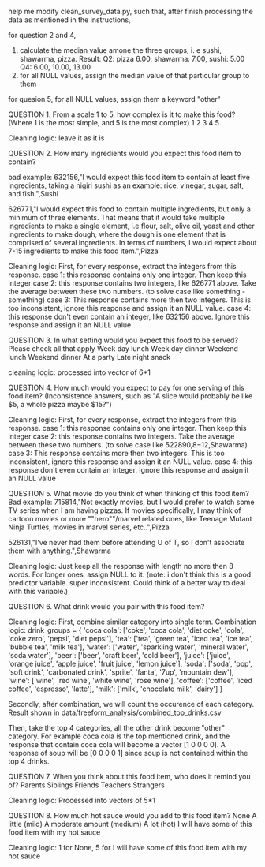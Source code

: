 
help me modify clean_survey_data.py, 
such that, after finish processing the data as mentioned in the instructions, 

for question 2 and 4, 
1. calculate the median value amone the three groups, i. e sushi, shawarma, pizza.
Result: 
Q2: pizza 6.00, shawarma: 7.00, sushi: 5.00
Q4: 6.00, 10.00, 13.00
2. for all NULL values, assign the median value of that particular group to them

for quesion 5, 
for all NULL values, assign them a keyword "other"




QUESTION 1. From a scale 1 to 5, how complex is it to make this food? (Where 1 is the most simple, and 5 is the most
 complex)
 1
 2
 3
 4
 5

 Cleaning logic: leave it as it is

 QUESTION 2. How many ingredients would you expect this food item to contain?

bad example: 632156,"I would expect this food item to contain at least five ingredients, taking a nigiri sushi as an example: rice, vinegar, sugar, salt, and fish.",Sushi

626771,"I would expect this food to contain multiple ingredients, but only a minimum of three elements. That means that it would take multiple ingredients to make a single element, i.e flour, salt, olive oil, yeast and other ingredients to make dough, where the dough is one element that is comprised of several ingredients. In terms of numbers, I would expect about 7-15 ingredients to make this food item.",Pizza

Cleaning logic: 
First, for every response, extract the integers from this response. 
case 1: this response contains only one integer. Then keep this integer
case 2: this response contains two integers, like 626771 above. Take the average between these two numbers. (to solve case like something - something)
case 3: This response contains more then two integers. This is too inconsistent, ignore this response and assign it an NULL value. 
case 4: this response don't even contain an integer, like 632156 above. Ignore this response and assign it an NULL value


QUESTION 3.  In what setting would you expect this food to be served? Please check all that apply
 Week day lunch
 Week day dinner
 Weekend lunch
 Weekend dinner
 At a party
 Late night snack

cleaning logic: processed into vector of 6*1

 QUESTION 4. How much would you expect to pay for one serving of this food item?
(Inconsistence answers, such as "A slice would probably be like $5, a whole pizza maybe $15?")

Cleaning logic: 
First, for every response, extract the integers from this response. 
case 1: this response contains only one integer. Then keep this integer
case 2: this response contains two integers. Take the average between these two numbers. (to solve case like 522890,8$-12$,Shawarma)
case 3: This response contains more then two integers. This is too inconsistent, ignore this response and assign it an NULL value. 
case 4: this response don't even contain an integer. Ignore this response and assign it an NULL value


QUESTION 5. What movie do you think of when thinking of this food item?
Bad example: 715814,"Not exactly movies, but I would prefer to watch some TV series when I am having pizzas. If movies specifically, I may think of cartoon movies or more ""hero""/marvel related ones, like Teenage Mutant Ninja Turtles, movies in marvel series, etc..",Pizza

526131,"I've never had them before attending U of T, so I don't associate them with anything.",Shawarma

Cleaning logic: Just keep all the response with length no more then 8 words. For longer ones, assign NULL to it. 
(note: i don't think this is a good predictor variable. super inconsistent. Could think of a better way to deal with this variable.)

QUESTION 6. What drink would you pair with this food item?

Cleaning logic: 
First, combine similar category into single term.
Combination logic: 
drink_groups = {
    'coca cola': ['coke', 'coca cola', 'diet coke', 'cola', 'coke zero', 'pepsi', 'diet pepsi'],
    'tea': ['tea', 'green tea', 'iced tea', 'ice tea', 'bubble tea', 'milk tea'],
    'water': ['water', 'sparkling water', 'mineral water', 'soda water'],
    'beer': ['beer', 'craft beer', 'cold beer'],
    'juice': ['juice', 'orange juice', 'apple juice', 'fruit juice', 'lemon juice'],
    'soda': ['soda', 'pop', 'soft drink', 'carbonated drink', 'sprite', 'fanta', '7up', 'mountain dew'],
    'wine': ['wine', 'red wine', 'white wine', 'rose wine'],
    'coffee': ['coffee', 'iced coffee', 'espresso', 'latte'],
    'milk': ['milk', 'chocolate milk', 'dairy']
}

Secondly, after combination, we will count the occurence of each category. Result shown in data/freeform_analysis/combined_top_drinks.csv

Then, take the top 4 categories, all the other drink become "other" category. For example coca cola is the top mentioned drink, and the response that contain coca cola will become a vector [1 0 0 0 0]. A response of soup will be [0 0 0 0 1] since soup is not contained within the top 4 drinks. 

QUESTION 7. When you think about this food item, who does it remind you of?
 Parents
 Siblings
 Friends
 Teachers
 Strangers

 Cleaning logic: Processed into vectors of 5*1

 QUESTION 8.  How much hot sauce would you add to this food item?
 None
 A little (mild)
 A moderate amount (medium)
 A lot (hot)
 I will have some of this food item with my hot sauce


Cleaning logic: 1 for None, 5 for I will have some of this food item with my hot sauce